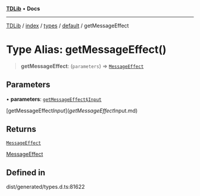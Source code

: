 [**TDLib**](../../../../../../README.md) • **Docs**

***

[TDLib](../../../../../../modules.md) / [index](../../../../../README.md) / [types](../../../README.md) / [default](../README.md) / getMessageEffect

# Type Alias: getMessageEffect()

> **getMessageEffect**: (`parameters`) => [`MessageEffect`](MessageEffect.md)

## Parameters

• **parameters**: [`getMessageEffect$Input`](getMessageEffect$Input.md)

[getMessageEffect$Input](getMessageEffect$Input.md)

## Returns

[`MessageEffect`](MessageEffect.md)

[MessageEffect](MessageEffect.md)

## Defined in

dist/generated/types.d.ts:81622
